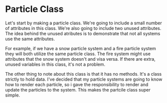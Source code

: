 # Particle Class

Let's start by making a particle class. We're going to include a small number of attributes in this class. We're also going to include two unused attributes. The idea behind the unused atributes is to demonstrate that not all systems use the same attributes.

For example, if we have a snow particle system and a fire particle system they will both utilize the same particle class. The fire system might use attributes that the snow system doesn't and visa versa. If there are extra, unused variables in this class, it's not a problem.

The other thing to note about this class is that it has no methods. It's a class strictly to hold data. I've decided that my particle systems are going to know how to render each particle, so i gave the responsibility to render and update the particles to the system. This makes the partcile class super simple.